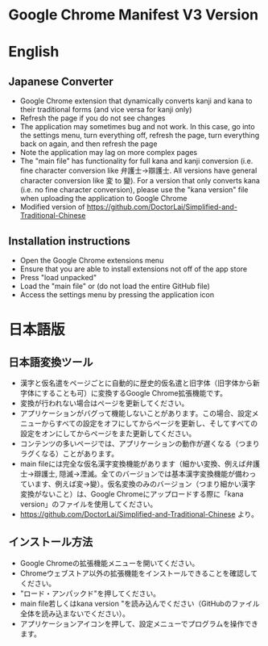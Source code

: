 # Google Chrome Manifest V3 Version
# English
## Japanese Converter
- Google Chrome extension that dynamically converts kanji and kana to their traditional forms (and vice versa for kanji only)
- Refresh the page if you do not see changes
- The application may sometimes bug and not work. In this case, go into the settings menu, turn everything off, refresh the page, turn everything back on again, and then refresh the page 
- Note the application may lag on more complex pages
- The "main file" has functionality for full kana and kanji conversion (i.e. fine character conversion like 弁護士→辯護士. All versions have general character conversion like 変 to 變). For a version that only converts kana (i.e. no fine character conversion), please use the "kana version" file when uploading the application to Google Chrome 
- Modified version of https://github.com/DoctorLai/Simplified-and-Traditional-Chinese

## Installation instructions
- Open the Google Chrome extensions menu
- Ensure that you are able to install extensions not off of the app store
- Press "load unpacked"
- Load the "main file" or  (do not load the entire GitHub file)
- Access the settings menu by pressing the application icon

# 日本語版
## 日本語変換ツール
- 漢字と仮名遣をページごとに自動的に歴史的仮名遣と旧字体（旧字体から新字体にすることも可）に変換するGoogle Chrome拡張機能です。
- 変換が行われない場合はページを更新してください。
- アプリケーションがバグって機能しないことがあります。この場合、設定メニューからすべての設定をオフにしてからページを更新し、そしてすべての設定をオンにしてからページをまた更新してください。
- コンテンツの多いページでは、アプリケーションの動作が遅くなる（つまりラグくなる）ことがあります。
- main fileには完全な仮名漢字変換機能があります（細かい変換、例えば弁護士→辯護士, 隠滅→湮滅。全てのバージョンでは基本漢字変換機能が備わっています、例えば変→變）。仮名変換のみのバージョン（つまり細かい漢字変換がないこと）は、Google Chromeにアップロードする際に「kana version」のファイルを使用してください。
- https://github.com/DoctorLai/Simplified-and-Traditional-Chinese より。

## インストール方法
- Google Chromeの拡張機能メニューを開いてください。
- Chromeウェブストア以外の拡張機能をインストールできることを確認してください。
- "ロード・アンパックド"を押してください。
- main file若しくはkana version "を読み込んでください（GitHubのファイル全体を読み込まないでください）。
- アプリケーションアイコンを押して、設定メニューでプログラムを操作できます。
